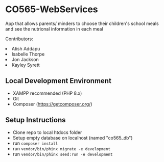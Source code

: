 # CO565-WebServices

App that allows parents/ minders to choose their children's school meals and see the nutrional information in each meal

Contributors:
<li>Atish Addapu</li>
<li>Isabelle Thorpe</li>
<li>Jon Jackson</li>
<li>Kayley Syrett</li>

## Local Development Environment

- XAMPP recommended (PHP 8.x)
- Git
- Composer (https://getcomposer.org/)

## Setup Instructions

- Clone repo to local htdocs folder
- Setup empty database on localhost (named "co565_db")
- run `composer install`
- run `vendor/bin/phinx migrate -e development`
- run `vendor/bin/phinx seed:run -e development`

